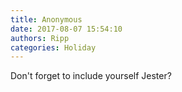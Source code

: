 ```yaml
---
title: Anonymous
date: 2017-08-07 15:54:10
authors: Ripp
categories: Holiday
---
```


 Don't forget to include yourself Jester?